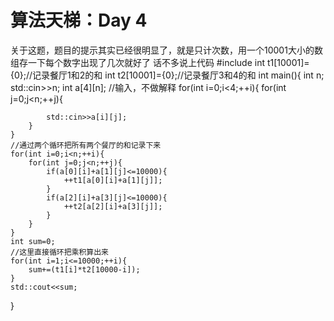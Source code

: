 # 算法天梯：Day 4
关于这题，题目的提示其实已经很明显了，就是只计次数，用一个10001大小的数组存一下每个数字出现了几次就好了
话不多说上代码
#include<iostream>
int t1[10001]={0};//记录餐厅1和2的和
int t2[10001]={0};//记录餐厅3和4的和
int main(){
    int n;
    std::cin>>n;
    int a[4][n];
    //输入，不做解释
    for(int i=0;i<4;++i){
        for(int j=0;j<n;++j){

            std::cin>>a[i][j];
        }
    }
    //通过两个循环把所有两个餐厅的和记录下来
    for(int i=0;i<n;++i){
        for(int j=0;j<n;++j){
            if(a[0][i]+a[1][j]<=10000){
                ++t1[a[0][i]+a[1][j]];
            }
            if(a[2][i]+a[3][j]<=10000){
                ++t2[a[2][i]+a[3][j]];
            }
        }
    }
    int sum=0;
    //这里直接循环把乘积算出来
    for(int i=1;i<=10000;++i){
        sum+=(t1[i]*t2[10000-i]);
    }
    std::cout<<sum;
}